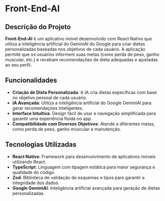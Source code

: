 # Front-End-AI

## Descrição do Projeto
**Front-End-AI** é um aplicativo móvel desenvolvido com React Native que utiliza a inteligência artificial do GeminiAI do Google para criar dietas personalizadas baseadas nos objetivos de cada usuário. A aplicação permite que os usuários informem suas metas (como perda de peso, ganho muscular, etc.) e recebam recomendações de dieta adequadas e ajustadas ao seu perfil.

## Funcionalidades
- **Criação de Dieta Personalizada**: A IA cria dietas específicas com base no objetivo pessoal de cada usuário.
- **IA Avançada**: Utiliza a inteligência artificial do Google GeminiAI para gerar recomendações inteligentes.
- **Interface Intuitiva**: Design fácil de usar e navegação simplificada para garantir uma experiência fluida no app.
- **Compatibilidade com Diversos Objetivos**: Atende a diferentes metas, como perda de peso, ganho muscular e manutenção.

## Tecnologias Utilizadas
- **React Native**: Framework para desenvolvimento de aplicativos móveis utilizando React.
- **TypeScript**: Linguagem com tipagem estática para maior segurança e qualidade do código.
- **Zod**: Biblioteca de validação de esquemas e tipos para garantir a integridade dos dados.
- **Google GeminiAI**: Inteligência artificial avançada para geração de dietas personalizadas.

